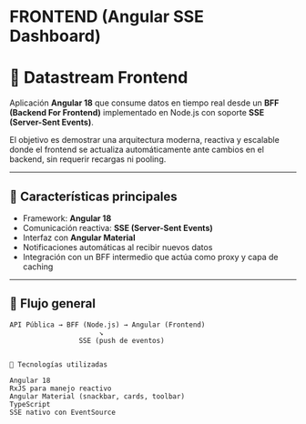 # FRONTEND (Angular SSE Dashboard)

# 🧩 Datastream Frontend

Aplicación **Angular 18** que consume datos en tiempo real desde un **BFF (Backend For Frontend)** implementado en Node.js con soporte **SSE (Server-Sent Events)**.

El objetivo es demostrar una arquitectura moderna, reactiva y escalable donde el frontend se actualiza automáticamente ante cambios en el backend, sin requerir recargas ni pooling.

---

## 🚀 Características principales

- Framework: **Angular 18**
- Comunicación reactiva: **SSE (Server-Sent Events)**
- Interfaz con **Angular Material**
- Notificaciones automáticas al recibir nuevos datos
- Integración con un BFF intermedio que actúa como proxy y capa de caching

---

## 🧠 Flujo general

```text
API Pública → BFF (Node.js) → Angular (Frontend)
                      ↘
                 SSE (push de eventos)


🧰 Tecnologías utilizadas

Angular 18
RxJS para manejo reactivo
Angular Material (snackbar, cards, toolbar)
TypeScript
SSE nativo con EventSource